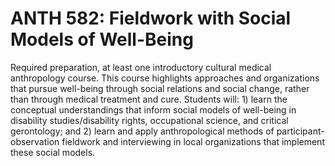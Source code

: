 # ANTH 582: Fieldwork with Social Models of Well-Being

Required preparation, at least one introductory cultural medical anthropology course. This course highlights approaches and organizations that pursue well-being through social relations and social change, rather than through medical treatment and cure. Students will: 1) learn the conceptual understandings that inform social models of well-being in disability studies/disability rights, occupational science, and critical gerontology; and 2) learn and apply anthropological methods of participant-observation fieldwork and interviewing in local organizations that implement these social models.